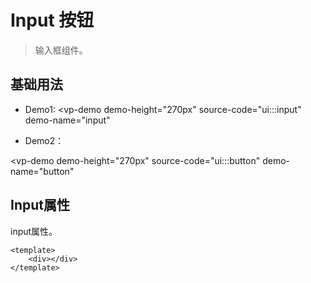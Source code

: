 
# Input 按钮

> 输入框组件。


## 基础用法


- Demo1:
<vp-demo
    demo-height="270px"
    source-code="ui:::input"
    demo-name="input"
>
</vp-demo>



- Demo2：

<vp-demo
    demo-height="270px"
    source-code="ui:::button"
    demo-name="button"
>
</vp-demo>

## Input属性

input属性。

``` vue
<template>
    <div></div>
</template>
```


